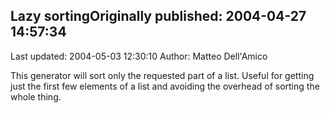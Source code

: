 ## Lazy sortingOriginally published: 2004-04-27 14:57:34 
Last updated: 2004-05-03 12:30:10 
Author: Matteo Dell'Amico 
 
This generator will sort only the requested part of a list. Useful for getting just the first few elements of a list and avoiding the overhead of sorting the whole thing.